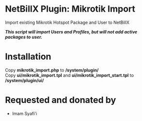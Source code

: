 # NetBillX Plugin: Mikrotik Import

Import existing Mikrotik Hotspot Package and User to NetBillX

***This script will import Users and Profiles, but will not add active packages to user.***

# Installation

Copy **mikrotik_import.php** to **/system/plugin/**  
Copy **ui/mikrotik_import.tpl** and **ui/mikrotik_import_start.tpl** to **/system/plugin/ui/**  

# Requested and donated by
- Imam Syafi'i
